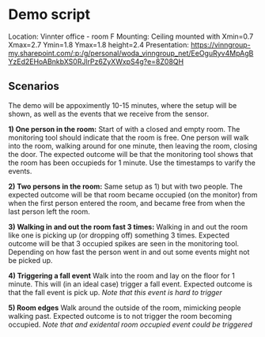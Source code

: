 # Demo script

Location: Vinnter office - room F
Mounting: Ceiling mounted with Xmin=0.7 Xmax=2.7 Ymin=1.8 Ymax=1.8 height=2.4
Presentation: https://vinngroup-my.sharepoint.com/:p:/g/personal/woda_vinngroup_net/EeOguRyv4MpAgBYzEd2EHoABnkbXS0RJlrPz6ZyXWxpS4g?e=8Z08QH

## Scenarios

The demo will be appoximently 10-15 minutes, where the setup will be shown, as well as the events that we receive from
the sensor.

**1) One person in the room:**
Start of with a closed and empty room. The monitoring tool should indicate that the room is free. One person will walk into 
the room, walking around for one minute, then leaving the room, closing the door. 
The expected outcome will be that the monitoring tool shows that the room has been occupieds for 1 minute. Use the timestamps
to varify the events.

**2) Two persons in the room:**
Same setup as 1) but with two people.
The expected outcome will be that room became occupied (on the monitor) from when the first person entered the room, and became
free from when the last person left the room.

**3) Walking in and out the room fast 3 times:**
Walking in and out the room like one is picking up (or dropping off) something 3 times. 
Expected outcome will be that 3 occupied spikes are seen in the monitoring tool. Depending on how fast the person went in 
and out some events might not be picked up. 

**4) Triggering a fall event**
Walk into the room and lay on the floor for 1 minute. This will (in an ideal case) trigger a fall event. 
Expected outcome is that the fall event is pick up. _Note that this event is hard to trigger_ 

**5) Room edges**
Walk around the outside of the room, mimicking people walking past. 
Expected outcome is to not trigger the room becoming occupied. _Note that and exidental room occupied event could be triggered_
